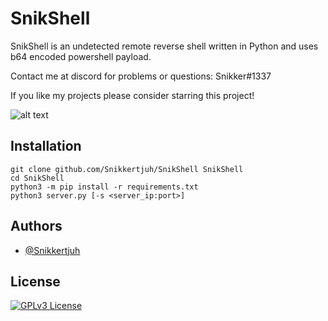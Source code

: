 # SnikShell
SnikShell is an undetected remote reverse shell written in Python and uses b64 encoded powershell payload.

Contact me at discord for problems or questions: Snikker#1337

If you like my projects please consider starring this project!

![alt text](https://i.imgur.com/u6se7IM.png)

## Installation

```
git clone github.com/Snikkertjuh/SnikShell SnikShell
cd SnikShell
python3 -m pip install -r requirements.txt
python3 server.py [-s <server_ip:port>]
```
## Authors

- [@Snikkertjuh](https://www.github.com/Snikkertjuh)



## License

[![GPLv3 License](https://img.shields.io/badge/License-GPL%20v3-yellow.svg)](https://opensource.org/licenses/)
